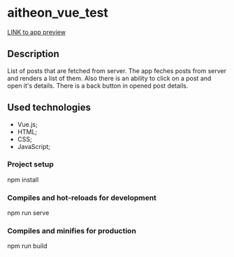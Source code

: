 # aitheon_vue_test
  [LINK to app preview](https://khrulenko.github.io/aitheon_vue_test/)

## Description
List of posts that are fetched from server.
The app feches posts from server and renders a list of them. Also there is an ability to click on a post and open it's details. There is a back button in opened post details.

## Used technologies
- Vue.js;
- HTML;
- CSS;
- JavaScript;

### Project setup
npm install
### Compiles and hot-reloads for development
npm run serve
### Compiles and minifies for production
npm run build
